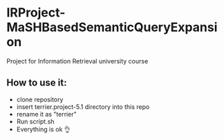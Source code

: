 # IRProject-MaSHBasedSemanticQueryExpansion
Project for Information Retrieval university course 

## How to use it:
- clone repository
- insert terrier.project-5.1 directory into this repo
- rename it as "terrier"
- Run script.sh
- Everything is ok :ok_hand:
